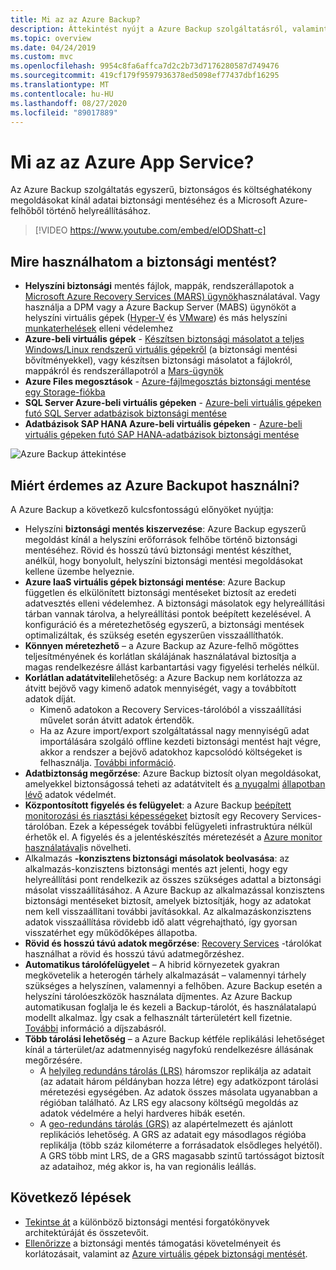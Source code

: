 ```yaml
---
title: Mi az az Azure Backup?
description: Áttekintést nyújt a Azure Backup szolgáltatásról, valamint arról, hogy miként járul hozzá az üzletmenet-folytonossági és a vész-helyreállítási (BCDR) stratégiához.
ms.topic: overview
ms.date: 04/24/2019
ms.custom: mvc
ms.openlocfilehash: 9954c8fa6affca7d2c2b73d7176280587d749476
ms.sourcegitcommit: 419cf179f9597936378ed5098ef77437dbf16295
ms.translationtype: MT
ms.contentlocale: hu-HU
ms.lasthandoff: 08/27/2020
ms.locfileid: "89017889"
---
```

# <a name="what-is-the-azure-backup-service"></a>Mi az az Azure App Service?

Az Azure Backup szolgáltatás egyszerű, biztonságos és költséghatékony megoldásokat kínál adatai biztonsági mentéséhez és a Microsoft Azure-felhőből történő helyreállításához.

> [!VIDEO https://www.youtube.com/embed/elODShatt-c]

## <a name="what-can-i-back-up"></a>Mire használhatom a biztonsági mentést?

- **Helyszíni biztonsági** mentés fájlok, mappák, rendszerállapotok a [Microsoft Azure Recovery Services (MARS) ügynök](backup-support-matrix-mars-agent.md)használatával. Vagy használja a DPM vagy a Azure Backup Server (MABS) ügynököt a helyszíni virtuális gépek ([Hyper-V](back-up-hyper-v-virtual-machines-mabs.md) és [VMware](backup-azure-backup-server-vmware.md)) és más helyszíni [munkaterhelések](backup-mabs-protection-matrix.md) elleni védelemhez
- **Azure-beli virtuális gépek**  -  [Készítsen biztonsági másolatot a teljes Windows/Linux rendszerű virtuális gépekről](backup-azure-vms-introduction.md) (a biztonsági mentési bővítményekkel), vagy készítsen biztonsági másolatot a fájlokról, mappákról és rendszerállapotról a [Mars-ügynök](backup-azure-manage-mars.md)
- **Azure Files megosztások**  -  [Azure-fájlmegosztás biztonsági mentése egy Storage-fiókba](backup-afs.md)
- **SQL Server Azure-beli virtuális gépeken**  -   [Azure-beli virtuális gépeken futó SQL Server adatbázisok biztonsági mentése](backup-azure-sql-database.md)
- **Adatbázisok SAP HANA Azure-beli virtuális gépeken**  -  [Azure-beli virtuális gépeken futó SAP HANA-adatbázisok biztonsági mentése](backup-azure-sap-hana-database.md)

![Azure Backup áttekintése](./media/backup-overview/azure-backup-overview.png)

## <a name="why-use-azure-backup"></a>Miért érdemes az Azure Backupot használni?

A Azure Backup a következő kulcsfontosságú előnyöket nyújtja:

- Helyszíni **biztonsági mentés kiszervezése**: Azure Backup egyszerű megoldást kínál a helyszíni erőforrások felhőbe történő biztonsági mentéséhez. Rövid és hosszú távú biztonsági mentést készíthet, anélkül, hogy bonyolult, helyszíni biztonsági mentési megoldásokat kellene üzembe helyeznie.
- **Azure IaaS virtuális gépek biztonsági mentése**: Azure Backup független és elkülönített biztonsági mentéseket biztosít az eredeti adatvesztés elleni védelemhez. A biztonsági másolatok egy helyreállítási tárban vannak tárolva, a helyreállítási pontok beépített kezelésével. A konfiguráció és a méretezhetőség egyszerű, a biztonsági mentések optimalizáltak, és szükség esetén egyszerűen visszaállíthatók.
- **Könnyen méretezhető** – a Azure Backup az Azure-felhő mögöttes teljesítményének és korlátlan skálájának használatával biztosítja a magas rendelkezésre állást karbantartási vagy figyelési terhelés nélkül.
- **Korlátlan adatátviteli**lehetőség: a Azure Backup nem korlátozza az átvitt bejövő vagy kimenő adatok mennyiségét, vagy a továbbított adatok díját.
  - Kimenő adatokon a Recovery Services-tárolóból a visszaállítási művelet során átvitt adatok értendők.
  - Ha az Azure import/export szolgáltatással nagy mennyiségű adat importálására szolgáló offline kezdeti biztonsági mentést hajt végre, akkor a rendszer a bejövő adatokhoz kapcsolódó költségeket is felhasználja.  [További információ](backup-azure-backup-import-export.md).
- **Adatbiztonság megőrzése**: Azure Backup biztosít olyan megoldásokat, amelyekkel biztonságossá teheti az adatátvitelt és [a nyugalmi](backup-azure-security-feature-cloud.md) [állapotban lévő](backup-azure-security-feature.md) adatok védelmét.
- **Központosított figyelés és felügyelet**: a Azure Backup [beépített monitorozási és riasztási képességeket](backup-azure-monitoring-built-in-monitor.md) biztosít egy Recovery Services-tárolóban. Ezek a képességek további felügyeleti infrastruktúra nélkül érhetők el. A figyelés és a jelentéskészítés méretezését a [Azure monitor használatával](backup-azure-monitoring-use-azuremonitor.md)is növelheti.
- Alkalmazás **-konzisztens biztonsági másolatok beolvasása**: az alkalmazás-konzisztens biztonsági mentés azt jelenti, hogy egy helyreállítási pont rendelkezik az összes szükséges adattal a biztonsági másolat visszaállításához. A Azure Backup az alkalmazással konzisztens biztonsági mentéseket biztosít, amelyek biztosítják, hogy az adatokat nem kell visszaállítani további javításokkal. Az alkalmazáskonzisztens adatok visszaállítása rövidebb idő alatt végrehajtható, így gyorsan visszatérhet egy működőképes állapotba.
- **Rövid és hosszú távú adatok megőrzése**: [Recovery Services](backup-azure-recovery-services-vault-overview.md) -tárolókat használhat a rövid és hosszú távú adatmegőrzéshez.
- **Automatikus tárolófelügyelet** – A hibrid környezetek gyakran megkövetelik a heterogén tárhely alkalmazását – valamennyi tárhely szükséges a helyszínen, valamennyi a felhőben. Azure Backup esetén a helyszíni tárolóeszközök használata díjmentes. Az Azure Backup automatikusan foglalja le és kezeli a Backup-tárolót, és használatalapú modellt alkalmaz. Így csak a felhasznált tárterületért kell fizetnie. [További](https://azure.microsoft.com/pricing/details/backup) információ a díjszabásról.
- **Több tárolási lehetőség** – a Azure Backup kétféle replikálási lehetőséget kínál a tárterület/az adatmennyiség nagyfokú rendelkezésre állásának megőrzésére.
  - A [helyileg redundáns tárolás (LRS)](../storage/common/storage-redundancy.md) háromszor replikálja az adatait (az adatait három példányban hozza létre) egy adatközpont tárolási méretezési egységében. Az adatok összes másolata ugyanabban a régióban található. Az LRS egy alacsony költségű megoldás az adatok védelmére a helyi hardveres hibák esetén.
  - A [geo-redundáns tárolás (GRS)](../storage/common/storage-redundancy.md) az alapértelmezett és ajánlott replikációs lehetőség. A GRS az adatait egy másodlagos régióba replikálja (több száz kilométerre a forrásadatok elsődleges helyétől). A GRS több mint LRS, de a GRS magasabb szintű tartósságot biztosít az adataihoz, még akkor is, ha van regionális leállás.

## <a name="next-steps"></a>Következő lépések

- [Tekintse át](backup-architecture.md) a különböző biztonsági mentési forgatókönyvek architektúráját és összetevőit.
- [Ellenőrizze](backup-support-matrix.md) a biztonsági mentés támogatási követelményeit és korlátozásait, valamint az [Azure virtuális gépek biztonsági mentését](backup-support-matrix-iaas.md).
